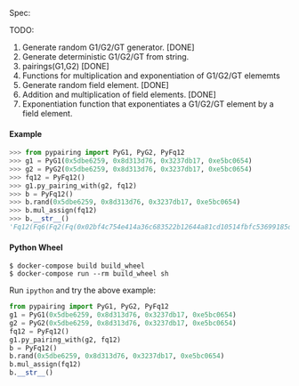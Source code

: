 Spec:

TODO:
1. Generate random G1/G2/GT generator. [DONE]
2. Generate deterministic G1/G2/GT from string.
3. pairings(G1,G2) [DONE]
4. Functions for multiplication and exponentiation of G1/G2/GT elememts
5. Generate random field element. [DONE]
6. Addition and multiplication of field elements. [DONE]
7. Exponentiation function that exponentiates a G1/G2/GT element by a field element.



#### Example

```python
>>> from pypairing import PyG1, PyG2, PyFq12
>>> g1 = PyG1(0x5dbe6259, 0x8d313d76, 0x3237db17, 0xe5bc0654)
>>> g2 = PyG2(0x5dbe6259, 0x8d313d76, 0x3237db17, 0xe5bc0654)
>>> fq12 = PyFq12()
>>> g1.py_pairing_with(g2, fq12)
>>> b = PyFq12()
>>> b.rand(0x5dbe6259, 0x8d313d76, 0x3237db17, 0xe5bc0654)
>>> b.mul_assign(fq12)
>>> b.__str__()
'Fq12(Fq6(Fq2(Fq(0x02bf4c754e414a36c683522b12644a81cd10514fbfc53699185dd1df6315260ee0fb6edfff0d1ed1ffabd27bf6e9a266) + Fq(0x1828d48a8505bb9a2ecc7386035878725aa9f4eb926a1e661f9382e1c9b7e41352735e190994f3e2b48d3906d778f5c2) * u) + Fq2(Fq(0x0164ffa9d4b179856185c883f0bbfab8fa7cabbdceee861314cae9938b31378f2f1ba1288e7d04102a44509a15b19ea1) + Fq(0x0bf20f53d1bbbb5fdfcbfa8c76d42593770ef40c44dbab1624e0f4be5678ccd04b319a1714a254053cce642b472a6747) * u) * v, Fq2(Fq(0x017b90314d6950a7b523e32e6c746614604a975111d863611398fe9c015c8b8129f64c3a808d37a2b477c7d3419f7c26) + Fq(0x19e4e7f65a35e86e5c81afc0c34683bde6d311eef12e3737d1ca7a12d086f4cc0bbde714482eac5b8f0c4c8257b06d5b) * u) * v^2) + Fq6(Fq2(Fq(0x008a14dd442f97eed9f108b166efaeeae5b486a44042a799f71ef0c38efd9f1135d5a8ceffc18d4cd93155455bd8b6f4) + Fq(0x0369715cac97216f930a2507aa5aaf0b17e2e194a8f3b6f846fa95f2cab62dc3e66c61d3f076e0af0bb34b870c36eea5) * u) + Fq2(Fq(0x0239c17cbdc164ecfb1d7d45fb3456ec3365390ed86dd78af7f2884c9ac85359416278eb6ebae7f3c4de38e41f42e5d7) + Fq(0x061a02c2c70e342d947c1dde49711b4c3569d5c48e97421e8b31d7b2b80ac29154085c05cd1a70686f9a34ac16b3722d) * u) * v, Fq2(Fq(0x16ad16a4c3eb4cd036001d4de022eec7da96f081c6d01142b7699e44ff588b4db18693fa13dbd3a93919dabe6415b0ea) + Fq(0x038fbe30d8c47b65682a9574ac5112ca747c283d1593b9bd76806c7211173f23b4e6ab6829046bf5a13e25586ec17701) * u) * v^2) * w)'
```

#### Python Wheel

```console
$ docker-compose build build_wheel
$ docker-compose run --rm build_wheel sh
```

Run `ipython` and try the above example:

```python
from pypairing import PyG1, PyG2, PyFq12
g1 = PyG1(0x5dbe6259, 0x8d313d76, 0x3237db17, 0xe5bc0654)
g2 = PyG2(0x5dbe6259, 0x8d313d76, 0x3237db17, 0xe5bc0654)
fq12 = PyFq12()
g1.py_pairing_with(g2, fq12)
b = PyFq12()
b.rand(0x5dbe6259, 0x8d313d76, 0x3237db17, 0xe5bc0654)
b.mul_assign(fq12)
b.__str__()
```
